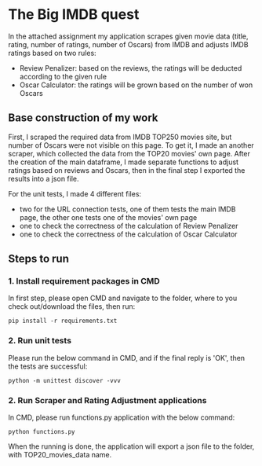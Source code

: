 # The Big IMDB quest

In the attached assignment my application scrapes given movie data (title, rating, number of ratings, number of Oscars) from IMDB and adjusts IMDB ratings based on two rules:
- Review Penalizer: based on the reviews, the ratings will be deducted according to the given rule
- Oscar Calculator: the ratings will be grown based on the number of won Oscars

## Base construction of my work

First, I scraped the required data from IMDB TOP250 movies site, but number of Oscars were not visible on this page. To get it, I made an another scraper, which collected the data from the TOP20 movies' own page. After the creation of the main dataframe, I made separate functions to adjust ratings based on reviews and Oscars, then in the final step I exported the results into a json file.

For the unit tests, I made 4 different files:
- two for the URL connection tests, one of them tests the main IMDB page, the other one tests one of the movies' own page
- one to check the correctness of the calculation of Review Penalizer
- one to check the correctness of the calculation of Oscar Calculator

## Steps to run

### 1. Install requirement packages in CMD

In first step, please open CMD and navigate to the folder, where to you check out/download the files, then run:
```
pip install -r requirements.txt
```
### 2. Run unit tests

Please run the below command in CMD, and if the final reply is 'OK', then the tests are successful:
```
python -m unittest discover -vvv
```

### 2. Run Scraper and Rating Adjustment applications

In CMD, please run functions.py application with the below command:
```
python functions.py
```
When the running is done, the application will export a json file to the folder, with TOP20_movies_data name.




